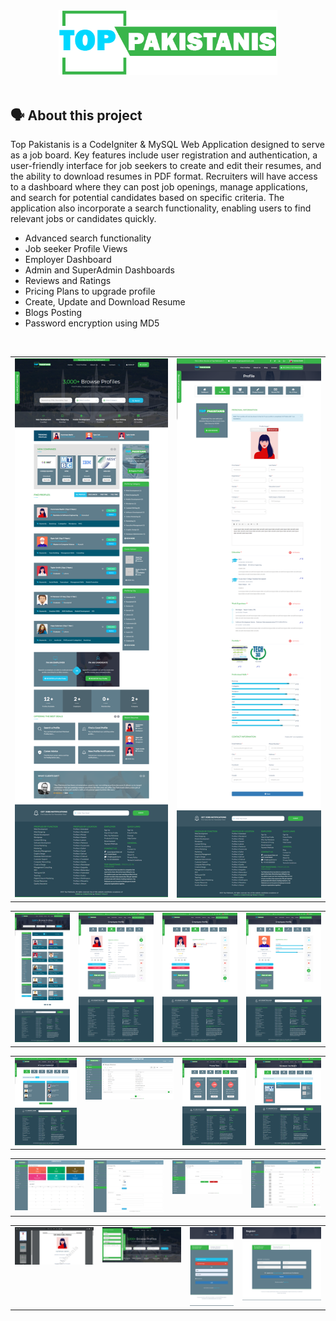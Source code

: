 <div align="center">
<img width="350px" src="logo-pk.png" alt="top pakistanis icon"/> 
</div>
<br/>

<h2>🗣️ About this project</h2>
<p>Top Pakistanis is a CodeIgniter & MySQL Web Application designed to serve as a job board. Key features include user registration and authentication, a user-friendly interface for job seekers to create and edit their resumes, and the ability to download resumes in PDF format. Recruiters will have access to a dashboard where they can post job openings, manage applications, and search for potential candidates based on specific criteria. The application also incorporate a search functionality, enabling users to find relevant jobs or candidates quickly.</p>
<ul>
  <li>Advanced search functionality</li>
  <li>Job seeker Profile Views</li>
  <li>Employer Dashboard</li>
  <li>Admin and SuperAdmin Dashboards</li>
  <li>Reviews and Ratings</li>
  <li>Pricing Plans to upgrade profile</li>
  <li>Create, Update and Download Resume</li>
  <li>Blogs Posting</li>
  <li>Password encryption using MD5</li>
</ul>

<br/>
<div align="center">
<table>
  <tr>
    <td valign="top"><img src="Homepage.png" alt="Homepage" /></td>
    <td valign="top"><img src="employee_profile11.png" alt=""/></td>
    </tr>
</table>
<table>
  <tr>
    <td valign="top"><img src="allprofiles.png" alt=""/></td>
    <td valign="top"><img src="employee_profile1.png" alt=""/></td>
    <td valign="top"><img src="employee_profile2.png" alt=""/></td>
    <td valign="top"><img src="employee_profile3.png" alt=""/></td>
  </tr>
</table>
<table>
  <tr>
    <td valign="top"><img src="employer_dashboard.png" alt=""/></td>
    <td valign="top"><img src="admin-manage_jobseekers.png" alt=""/></td>
    <td valign="top"><img src="employee_profile22.png" alt=""/></td>
    <td valign="top"><img src="employee_profile33.png" alt=""/></td>
  </tr>
</table>
<table>
  <tr>
    <td valign="top"><img src="admin-dashboard.png" alt=""/></td>
    <td valign="top"><img src="admin-profile.png" alt=""/></td>
    <td valign="top"><img src="admin-add_skills.png" alt=""/></td>
    <td valign="top"><img src="admin-categories.png" alt=""/></td>
  </tr>
</table>
<table>
  <tr>
    <td valign="top"><img src="Resume_Download.png" alt=""/></td>
    <td valign="top"><img src="sidebar.png" alt=""/></td>
    <td valign="top"><img src="login.png" alt=""/></td>
    <td valign="top"><img src="register.png" alt=""/></td>
  </tr>
</table>
</div>
